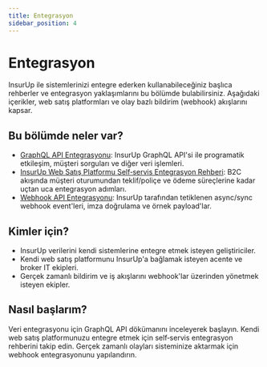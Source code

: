 ```yaml
---
title: Entegrasyon
sidebar_position: 4
---
```


# Entegrasyon

InsurUp ile sistemlerinizi entegre ederken kullanabileceğiniz başlıca rehberler ve entegrasyon yaklaşımlarını bu bölümde bulabilirsiniz. Aşağıdaki içerikler, web satış platformları ve olay bazlı bildirim (webhook) akışlarını kapsar.

## Bu bölümde neler var?

- [GraphQL API Entegrasyonu](/entegrasyon/graphql-api-entegrasyonu): InsurUp GraphQL API'si ile programatik etkileşim, müşteri sorguları ve diğer veri işlemleri.
- [InsurUp Web Satış Platformu Self‑servis Entegrasyon Rehberi](/entegrasyon/insurup-web-satis-platformu-self-servis-entegrasyon-rehberi): B2C akışında müşteri oturumundan teklif/poliçe ve ödeme süreçlerine kadar uçtan uca entegrasyon adımları.
- [Webhook API Entegrasyonu](/entegrasyon/webhook-api-entegrasyonu): InsurUp tarafından tetiklenen async/sync webhook event'leri, imza doğrulama ve örnek payload'lar.

## Kimler için?

- InsurUp verilerini kendi sistemlerine entegre etmek isteyen geliştiriciler.
- Kendi web satış platformunu InsurUp'a bağlamak isteyen acente ve broker IT ekipleri.
- Gerçek zamanlı bildirim ve iş akışlarını webhook'lar üzerinden yönetmek isteyen ekipler.

## Nasıl başlarım?

Veri entegrasyonu için GraphQL API dökümanını inceleyerek başlayın. Kendi web satış platformunuzu entegre etmek için self‑servis entegrasyon rehberini takip edin. Gerçek zamanlı olayları sisteminize aktarmak için webhook entegrasyonunu yapılandırın.
